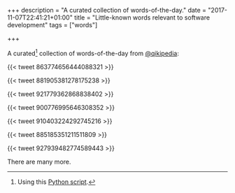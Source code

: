 +++
description = "A curated collection of words-of-the-day."
date = "2017-11-07T22:41:21+01:00"
title = "Little-known words relevant to software development"
tags = ["words"]

+++

A curated[^curated] collection of words-of-the-day from [@qikipedia](https://twitter.com/qikipedia):

<!-- ARSLE - to move backwards. -->
{{< tweet 863774656444088321 >}}

<!-- VERSCHLIMMBESSERN - (German) - to make something worse while attempting to make it better -->
{{< tweet 881905381278175238 >}}

{{< tweet 921779362868838402 >}}

{{< tweet 900776995646308352 >}}

{{< tweet 910403224292745216 >}}

{{< tweet 885185351211511809 >}}

<!-- QUANKED - overcome with fatigue. -->
{{< tweet 927939482774589443 >}}

There are many more.

[^curated]: Using this [Python script](https://gist.github.com/codeinthehole/0e7430d79f3dcd1235c89f9367a49a1b).
